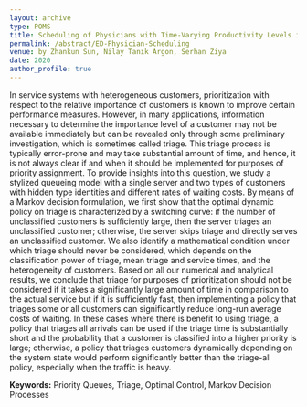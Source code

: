 ```yaml
---
layout: archive
type: POMS
title: Scheduling of Physicians with Time-Varying Productivity Levels in Emergency Departments
permalink: /abstract/ED-Physician-Scheduling
venue: by Zhankun Sun, Nilay Tanık Argon, Serhan Ziya
date: 2020
author_profile: true
---
```


In service systems with heterogeneous customers, prioritization with respect to the relative importance of customers is known to improve certain performance measures. However, in many applications, information necessary to determine the importance level of a customer may not be available immediately but can be revealed only through some preliminary investigation, which is sometimes called triage. This triage process is typically error-prone and may take substantial amount of time, and hence, it is not always clear if and when it should be implemented for purposes of priority assignment. To provide insights into this question, we study a stylized queueing model with a single server and two types of customers with hidden type identities and different rates of waiting costs. By means of a Markov decision formulation, we first show that the optimal dynamic policy on triage is characterized by a switching curve: if the number of unclassified customers is sufficiently large, then the server triages an unclassified customer; otherwise, the server skips triage and directly serves an unclassified customer. We also identify a mathematical condition under which triage should never be considered, which depends on the classification power of triage, mean triage and service times, and the heterogeneity of customers. Based on all our numerical and analytical results, we conclude that triage for purposes of prioritization should not be considered if it takes a significantly large amount of time in comparison to the actual service but if it is sufficiently fast, then implementing a policy that triages some or all customers can significantly reduce long-run average costs of waiting. In these cases where there is benefit to using triage, a policy that triages all arrivals can be used if the triage time is substantially short and the probability that a customer is classified into a higher priority is large; otherwise, a policy that triages customers dynamically depending on the system state would perform significantly better than the triage-all policy, especially when the traffic is heavy.

**Keywords:** Priority Queues, Triage, Optimal Control, Markov Decision Processes

